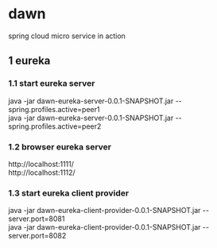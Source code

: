 # dawn
spring cloud micro service in action

## 1 eureka

### 1.1 start eureka server
java -jar dawn-eureka-server-0.0.1-SNAPSHOT.jar --spring.profiles.active=peer1  
java -jar dawn-eureka-server-0.0.1-SNAPSHOT.jar --spring.profiles.active=peer2

### 1.2 browser eureka server
http://localhost:1111/  
http://localhost:1112/

### 1.3 start eureka client provider
java -jar dawn-eureka-client-provider-0.0.1-SNAPSHOT.jar --server.port=8081  
java -jar dawn-eureka-client-provider-0.0.1-SNAPSHOT.jar --server.port=8082